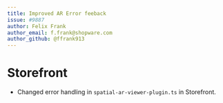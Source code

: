 ```yaml
---
title: Improved AR Error feeback
issue: #9887
author: Felix Frank
author_email: f.frank@shopware.com
author_github: @ffrank913
---
```

# Storefront
* Changed error handling in `spatial-ar-viewer-plugin.ts` in Storefront.